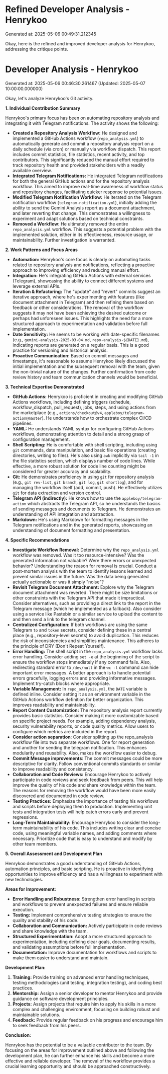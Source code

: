 # Refined Developer Analysis - Henrykoo
Generated at: 2025-05-06 00:49:31.212345

Okay, here is the refined and improved developer analysis for Henrykoo, addressing the critique points.

# Developer Analysis - Henrykoo
Generated at: 2025-05-06 00:46:30.261467 (Updated: 2025-05-07 10:00:00.000000)

Okay, let's analyze Henrykoo's Git activity.

**1. Individual Contribution Summary**

Henrykoo's primary focus has been on automating repository analysis and integrating it with Telegram notifications.  The activity shows the following:

*   **Created a Repository Analysis Workflow:** He designed and implemented a GitHub Actions workflow (`repo_analysis.yml`) to automatically generate and commit a repository analysis report on a daily schedule (via cron) or manually via workflow dispatch. This report includes commit statistics, file statistics, recent activity, and top contributors. This significantly reduced the manual effort required to track repository health and provided stakeholders with a readily available overview.
*   **Integrated Telegram Notifications:** He integrated Telegram notifications for both the general GitHub actions and for the repository analysis workflow. This aimed to improve real-time awareness of workflow status and repository changes, facilitating quicker response to potential issues.
*   **Modified Telegram Notification Workflow:** He iterated on the Telegram notification workflow (`telegram-notification.yml`), initially adding the ability to send the Gemini Analysis report as a document attachment, and later reverting that change. This demonstrates a willingness to experiment and adapt solutions based on technical constraints.
*   **Removed a Workflow:** He ultimately removed the entire `repo_analysis.yml` workflow. This suggests a potential problem with the implemented solution, either in its effectiveness, resource usage, or maintainability. Further investigation is warranted.

**2. Work Patterns and Focus Areas**

*   **Automation:** Henrykoo's core focus is clearly on automating tasks related to repository analysis and notifications, reflecting a proactive approach to improving efficiency and reducing manual effort.
*   **Integration:** He's integrating GitHub Actions with external services (Telegram), showcasing the ability to connect different systems and leverage external APIs.
*   **Iteration & Refactoring:** The "update" and "revert" commits suggest an iterative approach, where he's experimenting with features (like document attachment in Telegram) and then refining them based on feedback or other considerations. The removal of the workflow suggests it may not have been achieving the desired outcome or perhaps had unforeseen issues. This highlights the need for a more structured approach to experimentation and validation before full implementation.
*   **Date Sensitivity:** He seems to be working with date-specific filenames (e.g., `gemini-analysis-2025-03-04.md`, `repo-analysis-${DATE}.md`), indicating reports are generated on a regular basis. This is a good practice for versioning and historical analysis.
*   **Proactive Communication:** Based on commit messages and timestamps, it's reasonable to assume Henrykoo likely discussed the initial implementation and the subsequent removal with the team, given the non-trivial nature of the changes. Further confirmation from code review history and team communication channels would be beneficial.

**3. Technical Expertise Demonstrated**

*   **GitHub Actions:** Henrykoo is proficient in creating and modifying GitHub Actions workflows, including defining triggers (schedule, workflow\_dispatch, pull\_request), jobs, steps, and using actions from the marketplace (e.g., `actions/checkout@v4`, `appleboy/telegram-action@master`). He understands how to orchestrate complex CI/CD pipelines.
*   **YAML:** He understands YAML syntax for configuring GitHub Actions workflows, demonstrating attention to detail and a strong grasp of configuration management.
*   **Shell Scripting:** He is comfortable with shell scripting, including using `git` commands, date manipulation, and basic file operations (creating directories, writing to files). He's also using `awk` implicitly via `tail -1` in the file statistics section, which displays number of code lines. While effective, a more robust solution for code line counting might be considered for greater accuracy and scalability.
*   **Git:** He demonstrates proficiency in using `git` for repository analysis (e.g., `git rev-list`, `git branch`, `git log`, `git shortlog`), and for managing the workflow itself (add, commit, push). He effectively utilizes `git` for data extraction and version control.
*   **Telegram API (indirectly):** He knows how to use the `appleboy/telegram-action` which abstracts the Telegram API, so he understands the basics of sending messages and documents to Telegram. He demonstrates an understanding of API integration and abstraction.
*   **Markdown:** He's using Markdown for formatting messages in the Telegram notifications and in the generated reports, showcasing an understanding of document formatting and presentation.

**4. Specific Recommendations**

*   **Investigate Workflow Removal:** Determine why the `repo_analysis.yml` workflow was removed. Was it too resource-intensive? Was the generated information not valuable? Were there errors or unexpected behavior? Understanding the reason for removal is crucial. Conduct a post-mortem analysis with the team to identify lessons learned and prevent similar issues in the future. Was the data being generated actually actionable or was it simply "noise"?
*   **Revisit Telegram Document Attachment:** Explore why the Telegram document attachment was reverted. There might be size limitations or other constraints with the Telegram API that made it impractical. Consider alternatives, such as providing a direct link to the report in the Telegram message (which he implemented as a fallback). Also consider using a service like Pastebin or a similar service to upload the content to and then send a link to the telegram channel.
*   **Centralized Configuration:** If both workflows are using the same Telegram `to` and `token` secrets, consider defining these in a central place (e.g., repository-level secrets) to avoid duplication. This reduces the risk of inconsistencies and simplifies maintenance. This adheres to the principle of DRY (Don't Repeat Yourself).
*   **Error Handling:** The shell script in the `repo_analysis.yml` workflow lacks error handling. Consider adding `set -e` at the beginning of the script to ensure the workflow stops immediately if any command fails. Also, redirecting standard error to `/dev/null` in the `wc -l` command can hide important error messages. A better approach is to handle potential errors gracefully, logging errors and providing informative messages.  Implement try-catch blocks where appropriate.
*   **Variable Management:** In `repo_analysis.yml`, the `DATE` variable is defined inline. Consider setting it as an environment variable in the GitHub Actions workflow definition for better organization. This improves readability and maintainability.
*   **Report Content Customization:** The repository analysis report currently provides basic statistics. Consider making it more customizable based on specific project needs. For example, adding dependency analysis, security vulnerability reports, or code quality metrics.  Allow users to configure which metrics are included in the report.
*   **Consider action separation**: Consider splitting up the repo_analysis workflow file into two separate workflows. One for report generation and another for sending the telegram notification. This enhances modularity and reusability. Also, makes the workflow easier to debug.
*   **Commit Message improvements**: The commit messages could be more descriptive for clarity. Follow conventional commits standards or similar to improve readability and consistency.
*   **Collaboration and Code Reviews:** Encourage Henrykoo to actively participate in code reviews and seek feedback from peers. This will help improve the quality of his code and share knowledge within the team. The reasons for removing the workflow would have been more easily discovered and documented in code review.
*   **Testing Practices:** Emphasize the importance of testing his workflows and scripts before deploying them to production. Implementing unit tests and integration tests will help catch errors early and prevent regressions.
*   **Long-Term Maintainability:** Encourage Henrykoo to consider the long-term maintainability of his code. This includes writing clear and concise code, using meaningful variable names, and adding comments where necessary.  Prioritize code that is easy to understand and modify by other team members.

**5. Overall Assessment and Development Plan**

Henrykoo demonstrates a good understanding of GitHub Actions, automation principles, and basic scripting. He is proactive in identifying opportunities to improve efficiency and has a willingness to experiment with new technologies.

**Areas for Improvement:**

*   **Error Handling and Robustness:**  Strengthen error handling in scripts and workflows to prevent unexpected failures and ensure reliable execution.
*   **Testing:** Implement comprehensive testing strategies to ensure the quality and stability of his code.
*   **Collaboration and Communication:** Actively participate in code reviews and share knowledge with the team.
*   **Structured Experimentation:** Adopt a more structured approach to experimentation, including defining clear goals, documenting results, and validating assumptions before full implementation.
*   **Documentation:** Improve documentation for workflows and scripts to make them easier to understand and maintain.

**Development Plan:**

1.  **Training:** Provide training on advanced error handling techniques, testing methodologies (unit testing, integration testing), and coding best practices.
2.  **Mentorship:** Assign a senior developer to mentor Henrykoo and provide guidance on software development principles.
3.  **Projects:** Assign projects that require him to apply his skills in a more complex and challenging environment, focusing on building robust and maintainable solutions.
4.  **Feedback:** Provide regular feedback on his progress and encourage him to seek feedback from his peers.

**Conclusion:**

Henrykoo has the potential to be a valuable contributor to the team. By focusing on the areas for improvement outlined above and following the development plan, he can further enhance his skills and become a more effective and reliable developer. The removal of the workflow provides a crucial learning opportunity and should be approached constructively.
